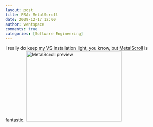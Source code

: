 ```yaml
---
layout: post
title: PSA: MetalScroll
date: 2009-12-17 12:00
author: ventspace
comments: true
categories: [Software Engineering]
---
```

I really do keep my VS installation light, you know, but <a href="http://code.google.com/p/metalscroll/">MetalScroll</a> is fantastic.
<a href="http://ventspace.files.wordpress.com/2009/12/metalscroll.jpg"><img src="http://ventspace.files.wordpress.com/2009/12/metalscroll.jpg?w=300" alt="MetalScroll preview" title="MetalScroll preview" width="300" height="222" class="alignnone size-medium wp-image-404" /></a>
